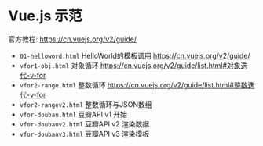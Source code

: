 # Vue.js 示范

官方教程: https://cn.vuejs.org/v2/guide/

* `01-helloword.html` HelloWorld的模板调用 https://cn.vuejs.org/v2/guide/
* `vfor1-obj.html` 对象循环 https://cn.vuejs.org/v2/guide/list.html#对象迭代-v-for
* `vfor2-range.html` 整数循环 https://cn.vuejs.org/v2/guide/list.html#整数迭代-v-for
* `vfor2-rangev2.html` 整数循环与JSON数组
* `vfor-douban.html`  豆瓣API  v1 开始
* `vfor-doubanv2.html` 豆瓣API v2 渲染数据
* `vfor-doubanv3.html` 豆瓣API v3 渲染模板
